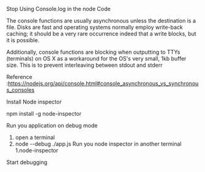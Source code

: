 Stop Using Console.log in the node Code 

The console functions are usually asynchronous unless the destination is a file. Disks are fast and operating systems normally employ write-back caching; it should be a very rare occurrence indeed that a write blocks, but it is possible.

Additionally, console functions are blocking when outputting to TTYs (terminals) on OS X as a workaround for the OS's very small, 1kb buffer size. This is to prevent interleaving between stdout and stderr

Reference :https://nodejs.org/api/console.html#console_asynchronous_vs_synchronous_consoles


Install Node inspector 

npm install -g node-inspector
 
Run you application on debug mode 
   1. open a terminal  
   2. node --debug ./app.js
Run you node inspector in another terminal 
   1.node-inspector 
   
Start debugging    
   
 